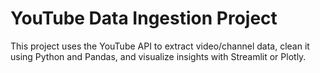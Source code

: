 # YouTube Data Ingestion Project

This project uses the YouTube API to extract video/channel data, clean it using Python and Pandas, and visualize insights with Streamlit or Plotly.
